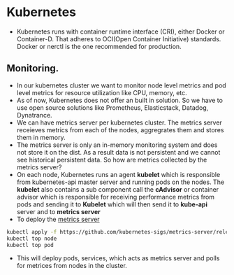 # Kubernetes

- Kubernetes runs with container runtime interface (CRI), either Docker or Container-D. That adheres to OCI(Open Container Initiative) standards. Docker or nerctl is the one recommended for production.

## Monitoring.
- In our kubernetes cluster we want to monitor node level metrics and pod level metrics for resource utilization like CPU, memory, etc.
- As of now, Kubernetes does not offer an built in solution. So we have to use open source solutions like Prometheus, Elasticstack, Datadog, Dynatrance.
- We can have metrics server per kubernetes cluster. The metrics server receieves metrics from each of the nodes, aggregrates them and stores them in memory.
- The metrics server is only an in-memory monitoring system and does not store it on the dist. As a result data is not persistent and we cannot see historical persistent data. So how are metrics collected by the metrics server?
- On each node, Kubernetes runs an agent **kubelet** which is responsible from kubernetes-api master server and running pods on the nodes. The **kubelet** also contains a sub component call the **cAdvisor** or container advisor which is responsible for receiving performance metrics from pods and sending it to **Kubelet** which will then send it to **kube-api** server and to **metrics server**
- To deploy the <a href="https://github.com/kubernetes-sigs/metrics-server">metrics server</a>
```bash
kubectl apply -f https://github.com/kubernetes-sigs/metrics-server/releases/latest/download/components.yaml
kubectl top node
kubectl top pod
```
- This will deploy pods, services, which acts as metrics server and polls for metrices from nodes in the cluster.
